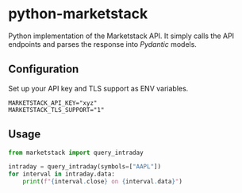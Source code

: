 # python-marketstack
Python implementation of the Marketstack API. It simply calls the API endpoints and parses the response into *Pydantic* models. 

## Configuration
Set up your API key and TLS support as ENV variables.
```shell
MARKETSTACK_API_KEY="xyz"
MARKETSTACK_TLS_SUPPORT="1"
```

## Usage
```python
from marketstack import query_intraday

intraday = query_intraday(symbols=["AAPL"])
for interval in intraday.data:
    print(f"{interval.close} on {interval.data}")
```
